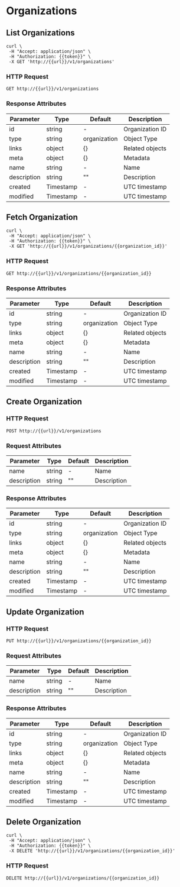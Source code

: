 # Organizations

## List Organizations

```shell
curl \
 -H "Accept: application/json" \
 -H "Authorization: {{token}}" \
 -X GET 'http://{{url}}/v1/organizations'
```
### HTTP Request

`GET http://{{url}}/v1/organizations`

### Response Attributes

Parameter | Type   | Default | Description
--------- | ------ | ------- | -----------
id        | string |  -      | Organization ID
type      | string | organization | Object Type
links     | object | {}      | Related objects
meta      | object | {}      | Metadata
name      | string | -       | Name
description | string | ""      | Description
created    | Timestamp | -        | UTC timestamp
modified  | Timestamp | -        | UTC timestamp

##  Fetch Organization

```shell
curl \
 -H "Accept: application/json" \
 -H "Authorization: {{token}}" \
 -X GET 'http://{{url}}/v1/organizations/{{organization_id}}'
```
### HTTP Request

`GET http://{{url}}/v1/organizations/{{organization_id}}`

### Response Attributes

Parameter | Type   | Default | Description
--------- | ------ | ------- | -----------
id        | string |  -      | Organization ID
type      | string | organization | Object Type
links     | object | {}      | Related objects
meta      | object | {}      | Metadata
name      | string | -       | Name
description | string | ""      | Description
created    | Timestamp | -        | UTC timestamp
modified  | Timestamp | -        | UTC timestamp

## Create Organization

### HTTP Request

`POST http://{{url}}/v1/organizations`

### Request Attributes

Parameter | Type   | Default | Description
--------- | ------ | ------- | -----------
name      | string | -       | Name
description | string | ""      | Description

### Response Attributes

Parameter | Type   | Default | Description
--------- | ------ | ------- | -----------
id        | string |  -      | Organization ID
type      | string | organization | Object Type
links     | object | {}      | Related objects
meta      | object | {}      | Metadata
name      | string | -       | Name
description | string | ""      | Description
created    | Timestamp | -        | UTC timestamp
modified  | Timestamp | -        | UTC timestamp



## Update Organization

### HTTP Request

`PUT http://{{url}}/v1/organizations/{{organization_id}}`

### Request Attributes

Parameter | Type   | Default | Description
--------- | ------ | ------- | -----------
name      | string | -       | Name
description | string | ""      | Description

### Response Attributes

Parameter | Type   | Default | Description
--------- | ------ | ------- | -----------
id        | string |  -      | Organization ID
type      | string | organization | Object Type
links     | object | {}      | Related objects
meta      | object | {}      | Metadata
name      | string | -       | Name
description | string | ""      | Description
created    | Timestamp | -        | UTC timestamp
modified  | Timestamp | -        | UTC timestamp


## Delete Organization

```shell
curl \
 -H "Accept: application/json" \
 -H "Authorization: {{token}}" \
 -X DELETE 'http://{{url}}/v1/organizations/{{organization_id}}'
```
### HTTP Request

`DELETE http://{{url}}/v1/organizations/{{organization_id}}`